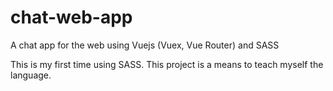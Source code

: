 # chat-web-app
A chat app for the web using Vuejs (Vuex, Vue Router) and SASS

This is my first time using SASS. This project is a means to teach myself the language.
